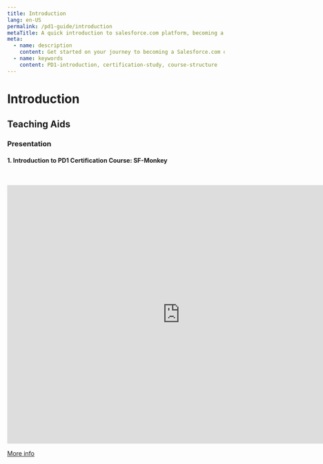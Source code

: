 ```yaml
---
title: Introduction
lang: en-US
permalink: /pd1-guide/introduction
metaTitle: A quick introduction to salesforce.com platform, becoming a developer, and PD1 certification.
meta:
  - name: description
    content: Get started on your journey to becoming a Salesforce.com developer.
  - name: keywords
    content: PD1-introduction, certification-study, course-structure
---
```


# Introduction

## Teaching Aids

### Presentation

#### 1. Introduction to PD1 Certification Course: SF-Monkey

&nbsp;

<iframe src="https://docs.google.com/presentation/d/e/2PACX-1vQECwkCtXtlifG4eZL5gG3ZRqgVEs2mXvw3jRLmU5DHWl6xZQkFVNYMBYRNsEXf7Q/embed?start=false&loop=false&delayms=60000" frameborder="0" width="800" height="600" allowfullscreen="true" mozallowfullscreen="true" webkitallowfullscreen="true"></iframe>

[More info](/misc/pricing#sf-monkey)

